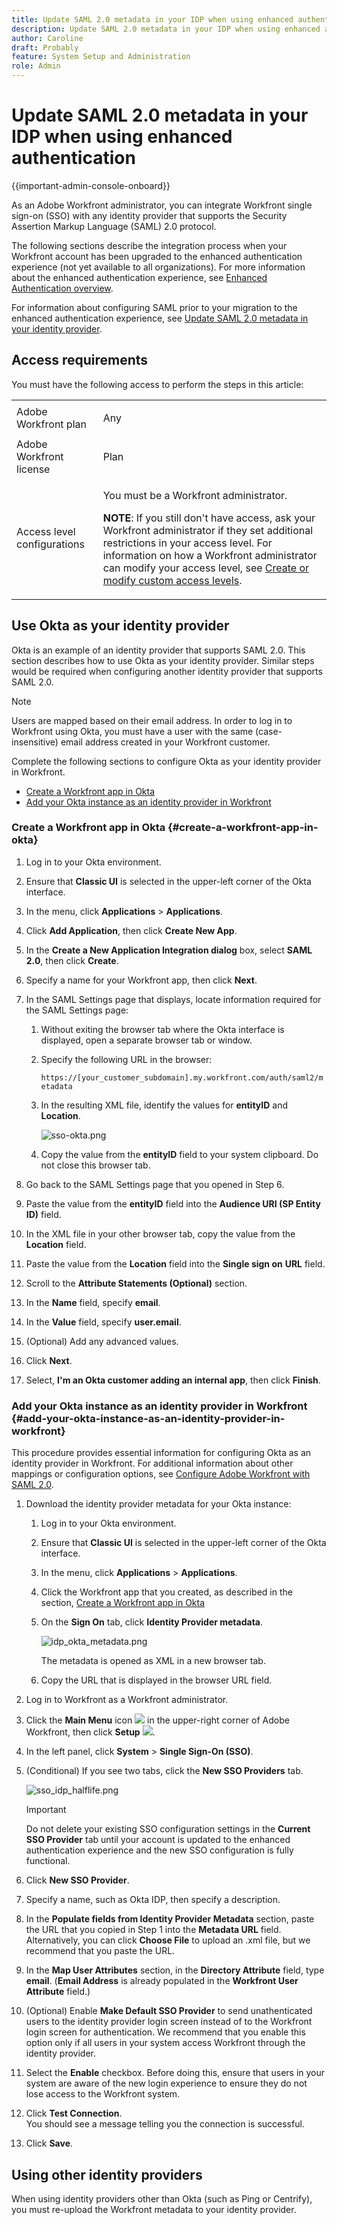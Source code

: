 ```yaml
---
title: Update SAML 2.0 metadata in your IDP when using enhanced authentication
description: Update SAML 2.0 metadata in your IDP when using enhanced authentication.
author: Caroline
draft: Probably
feature: System Setup and Administration
role: Admin
---
```

# Update SAML 2.0 metadata in your IDP when using enhanced authentication

{{important-admin-console-onboard}}

As an Adobe Workfront administrator, you can integrate Workfront single sign-on (SSO) with any identity provider that supports the Security Assertion Markup Language (SAML) 2.0 protocol.

The following sections describe the integration process when your Workfront account has been upgraded to the enhanced authentication experience (not yet available to all organizations). For more information about the enhanced authentication experience, see [Enhanced Authentication overview](../../../administration-and-setup/manage-workfront/security/get-started-enhanced-authentication.md).

For information about configuring SAML prior to your migration to the enhanced authentication experience, see [Update SAML 2.0 metadata in your identity provider](../../../administration-and-setup/add-users/single-sign-on/update-saml-2-metadata-ip.md).


## Access requirements

You must have the following access to perform the steps in this article: 

<table style="table-layout:auto"> 
 <col> 
 <col> 
 <tbody> 
  <tr> 
   <td role="rowheader">Adobe Workfront plan</td> 
   <td> <p>Any</p> </td> 
  </tr> 
  <tr> 
   <td role="rowheader">Adobe Workfront license</td> 
   <td> <p>Plan </p> </td> 
  </tr> 
  <tr> 
   <td role="rowheader">Access level configurations</td> 
   <td> <p>You must be a Workfront administrator.</p> <p><b>NOTE</b>: If you still don't have access, ask your Workfront administrator if they set additional restrictions in your access level. For information on how a Workfront administrator can modify your access level, see <a href="../../../administration-and-setup/add-users/configure-and-grant-access/create-modify-access-levels.md" class="MCXref xref">Create or modify custom access levels</a>.</p> </td> 
  </tr> 
 </tbody> 
</table>

## Use Okta as your identity provider

Okta is an example of an identity provider that supports SAML 2.0. This section describes how to use Okta as your identity provider. Similar steps would be required when configuring another identity provider that supports SAML 2.0.

>[!NOTE]
>
>Users are mapped based on their email address. In order to log in to Workfront using Okta, you must have a user with the same (case-insensitive) email address created in your Workfront customer.

Complete the following sections to configure Okta as your identity provider in Workfront.

* [Create a Workfront app in Okta](#create-a-workfront-app-in-okta) 
* [Add your Okta instance as an identity provider in Workfront](#add-your-okta-instance-as-an-identity-provider-in-workfront)

### Create a Workfront app in Okta {#create-a-workfront-app-in-okta}

1. Log in to your Okta environment. 
1. Ensure that **Classic UI** is selected in the upper-left corner of the Okta interface.
1. In the menu, click **Applications** > **Applications**.

1. Click **Add Application**, then click **Create New App**.

1. In the **Create a New Application Integration dialog** box, select **SAML 2.0**, then click **Create**.

1. Specify a name for your Workfront app, then click **Next**.
1. In the SAML Settings page that displays, locate information required for the SAML Settings page:

   1. Without exiting the browser tab where the Okta interface is displayed, open a separate browser tab or window.
   1. Specify the following URL in the browser:

      `https://[your_customer_subdomain].my.workfront.com/auth/saml2/metadata`
   
   1. In the resulting XML file, identify the values for **entityID** and **Location**.

      ![sso-okta.png](assets/sso-okta.png)

   1. Copy the value from the **entityID** field to your system clipboard. Do not close this browser tab.

1. Go back to the SAML Settings page that you opened in Step 6. 
1. Paste the value from the **entityID** field into the **Audience URI (SP Entity ID)** field.

1. In the XML file in your other browser tab, copy the value from the **Location** field.
1. Paste the value from the **Location** field into the **Single sign on** **URL** field.

1. Scroll to the **Attribute Statements (Optional)** section.
1. In the **Name** field, specify **email**.

1. In the **Value** field, specify **user.email**.

1. (Optional) Add any advanced values.
1. Click **Next**.
1. Select, **I'm an Okta customer adding an internal app**, then click **Finish**.

### Add your Okta instance as an identity provider in Workfront {#add-your-okta-instance-as-an-identity-provider-in-workfront}

This procedure provides essential information for configuring Okta as an identity provider in Workfront. For additional information about other mappings or configuration options, see [Configure Adobe Workfront with SAML 2.0](../../../administration-and-setup/add-users/single-sign-on/configure-workfront-saml-2.md).

1. Download the identity provider metadata for your Okta instance:

   1. Log in to your Okta environment. 
   1. Ensure that **Classic UI** is selected in the upper-left corner of the Okta interface.
   1. In the menu, click **Applications** > **Applications**.
   
   1. Click the Workfront app that you created, as described in the section, [Create a Workfront app in Okta](#create-a-workfront-app-in-okta)
   1. On the **Sign On** tab, click **Identity Provider metadata**.

      ![idp_okta_metadata.png](assets/idp-okta-metadata.png)

      The metadata is opened as XML in a new browser tab.
   
   1. Copy the URL that is displayed in the browser URL field.

1. Log in to Workfront as a Workfront administrator.
1. Click the **Main Menu** icon ![](assets/main-menu-icon.png) in the upper-right corner of Adobe Workfront, then click **Setup** ![](assets/gear-icon-settings.png).

1. In the left panel, click **System** > **Single Sign-On (SSO)**.

1. (Conditional) If you see two tabs, click the **New SSO Providers** tab.

   ![sso_idp_halflife.png](assets/sso-idp-halflife-350x234.png)

   >[!IMPORTANT]
   >
   >Do not delete your existing SSO configuration settings in the **Current SSO Provider** tab until your account is updated to the enhanced authentication experience and the new SSO configuration is fully functional.

1. Click **New SSO Provider**.
1. Specify a name, such as Okta IDP, then specify a description.
1. In the **Populate fields from Identity Provider Metadata** section, paste the URL that you copied in Step 1 into the **Metadata URL** field.   
   Alternatively, you can click **Choose File** to upload an .xml file, but we recommend that you paste the URL.

1. In the **Map User Attributes** section, in the **Directory Attribute** field, type **email**. (**Email Address** is already populated in the **Workfront User Attribute** field.)

1. (Optional) Enable **Make Default SSO Provider** to send unathenticated users to the identity provider login screen instead of to the Workfront login screen for authentication. We recommend that you enable this option only if all users in your system access Workfront through the identity provider.
1. Select the **Enable** checkbox. Before doing this, ensure that users in your system are aware of the new login experience to ensure they do not lose access to the Workfront system.
1. Click **Test Connection**.  
   You should see a message telling you the connection is successful. 

1. Click **Save**.

## Using other identity providers

When using identity providers other than Okta (such as Ping or Centrify), you must re-upload the Workfront metadata to your identity provider.
